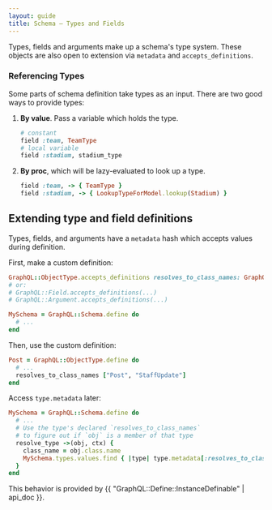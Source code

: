 ```yaml
---
layout: guide
title: Schema — Types and Fields
---
```


Types, fields and arguments make up a schema's type system. These objects are also open to extension via `metadata` and `accepts_definitions`.

### Referencing Types

Some parts of schema definition take types as an input. There are two good ways to provide types:

1. __By value__. Pass a variable which holds the type.

   ```ruby
   # constant
   field :team, TeamType
   # local variable
   field :stadium, stadium_type
   ```

2. __By proc__, which will be lazy-evaluated to look up a type.

   ```ruby
   field :team, -> { TeamType }
   field :stadium, -> { LookupTypeForModel.lookup(Stadium) }
   ```
   
## Extending type and field definitions

Types, fields, and arguments have a `metadata` hash which accepts values during definition.

First, make a custom definition:

```ruby
GraphQL::ObjectType.accepts_definitions resolves_to_class_names: GraphQL::Define.assign_metadata_key(:resolves_to_class_names)
# or:
# GraphQL::Field.accepts_definitions(...)
# GraphQL::Argument.accepts_definitions(...)

MySchema = GraphQL::Schema.define do
  # ...
end
```


Then, use the custom definition:

```ruby
Post = GraphQL::ObjectType.define do
  # ...
  resolves_to_class_names ["Post", "StaffUpdate"]
end
```

Access `type.metadata` later:

```ruby
MySchema = GraphQL::Schema.define do
  # ...
  # Use the type's declared `resolves_to_class_names`
  # to figure out if `obj` is a member of that type
  resolve_type ->(obj, ctx) {
    class_name = obj.class.name
    MySchema.types.values.find { |type| type.metadata[:resolves_to_class_names].include?(class_name) }
  }
end
```

This behavior is provided by {{ "GraphQL::Define::InstanceDefinable" | api_doc }}.
